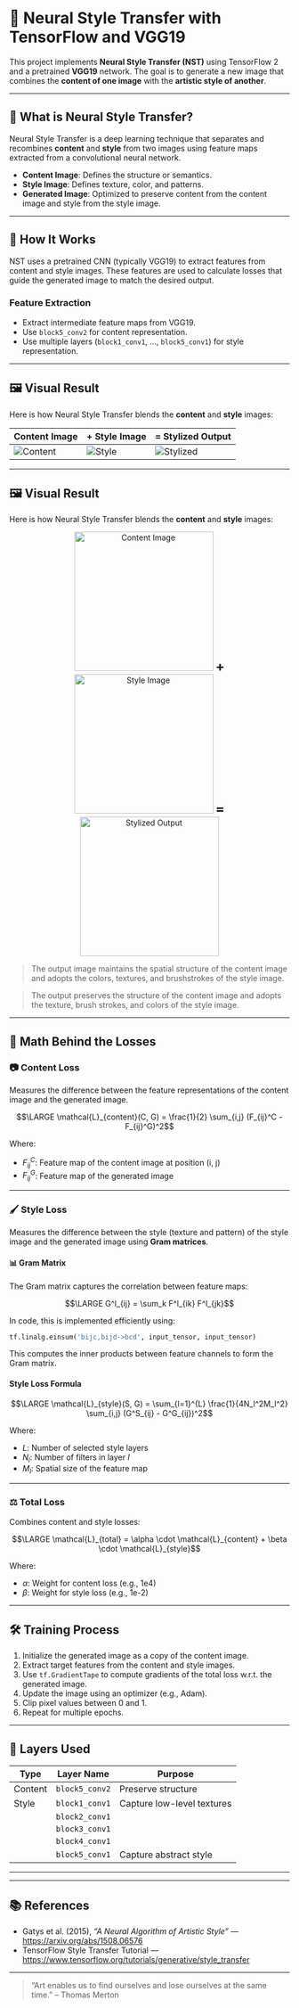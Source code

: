 # 🎨 Neural Style Transfer with TensorFlow and VGG19

This project implements **Neural Style Transfer (NST)** using TensorFlow 2 and a pretrained **VGG19** network. The goal is to generate a new image that combines the **content of one image** with the **artistic style of another**.

---

## 📌 What is Neural Style Transfer?

Neural Style Transfer is a deep learning technique that separates and recombines **content** and **style** from two images using feature maps extracted from a convolutional neural network.

- **Content Image**: Defines the structure or semantics.
- **Style Image**: Defines texture, color, and patterns.
- **Generated Image**: Optimized to preserve content from the content image and style from the style image.

---

## 🧠 How It Works

NST uses a pretrained CNN (typically VGG19) to extract features from content and style images. These features are used to calculate losses that guide the generated image to match the desired output.

### Feature Extraction

- Extract intermediate feature maps from VGG19.
- Use `block5_conv2` for content representation.
- Use multiple layers (`block1_conv1`, ..., `block5_conv1`) for style representation.

---

## 🖼️ Visual Result

Here is how Neural Style Transfer blends the **content** and **style** images:

| Content Image                  | + Style Image                   | = Stylized Output              |
|-------------------------------|----------------------------------|-------------------------------|
| ![Content](image/mona_lisa.jpg)     | ![Style](image/edtaonisl.jpg) | ![Stylized](image/stylized-image1.png) |

---

## 🖼️ Visual Result

Here is how Neural Style Transfer blends the **content** and **style** images:

<p align="center">
  <img src="image/mona_lisa.jpg" alt="Content Image" width="250"/>
  <span style="font-size: 24px; font-weight: bold;"> + </span>
  <img src="image/edtaonisl.jpg" alt="Style Image" width="250"/>
  <span style="font-size: 24px; font-weight: bold;"> = </span>
  <img src="image/stylized-image1.png" alt="Stylized Output" width="250"/>
</p>

> The output image maintains the spatial structure of the content image and adopts the colors, textures, and brushstrokes of the style image.


> The output preserves the structure of the content image and adopts the texture, brush strokes, and colors of the style image.

---

## 📐 Math Behind the Losses

### 📷 Content Loss

Measures the difference between the feature representations of the content image and the generated image.

```math
\LARGE \mathcal{L}_{content}(C, G) = \frac{1}{2} \sum_{i,j} (F_{ij}^C - F_{ij}^G)^2
```

Where:
- $`F_{ij}^C`$: Feature map of the content image at position \(i, j\)
- $`F_{ij}^G`$: Feature map of the generated image

---

### 🖌️ Style Loss

Measures the difference between the style (texture and pattern) of the style image and the generated image using **Gram matrices**.

#### 📊 Gram Matrix

The Gram matrix captures the correlation between feature maps:

```math
\LARGE G^l_{ij} = \sum_k F^l_{ik} F^l_{jk}
```

In code, this is implemented efficiently using:

```python
tf.linalg.einsum('bijc,bijd->bcd', input_tensor, input_tensor)
```

This computes the inner products between feature channels to form the Gram matrix.

#### Style Loss Formula

```math
\LARGE \mathcal{L}_{style}(S, G) = \sum_{l=1}^{L} \frac{1}{4N_l^2M_l^2} \sum_{i,j} (G^S_{ij} - G^G_{ij})^2
```

Where:
- $`L`$: Number of selected style layers
- $`N_l`$: Number of filters in layer $`l`$
- $`M_l`$: Spatial size of the feature map

---

### ⚖️ Total Loss

Combines content and style losses:

```math
\LARGE \mathcal{L}_{total} = \alpha \cdot \mathcal{L}_{content} + \beta \cdot \mathcal{L}_{style}
```

Where:
- $`\alpha`$: Weight for content loss (e.g., 1e4)
- $`\beta`$: Weight for style loss (e.g., 1e-2)

---

## 🛠️ Training Process

1. Initialize the generated image as a copy of the content image.
2. Extract target features from the content and style images.
3. Use `tf.GradientTape` to compute gradients of the total loss w.r.t. the generated image.
4. Update the image using an optimizer (e.g., Adam).
5. Clip pixel values between 0 and 1.
6. Repeat for multiple epochs.

---

## 🧱 Layers Used

| Type     | Layer Name       | Purpose                   |
|----------|------------------|---------------------------|
| Content  | `block5_conv2`    | Preserve structure        |
| Style    | `block1_conv1`    | Capture low-level textures |
|          | `block2_conv1`    |                           |
|          | `block3_conv1`    |                           |
|          | `block4_conv1`    |                           |
|          | `block5_conv1`    | Capture abstract style    |

---

---


## 📚 References

- Gatys et al. (2015), *“A Neural Algorithm of Artistic Style”* — https://arxiv.org/abs/1508.06576
- TensorFlow Style Transfer Tutorial — https://www.tensorflow.org/tutorials/generative/style_transfer

---

> “Art enables us to find ourselves and lose ourselves at the same time.” – Thomas Merton

